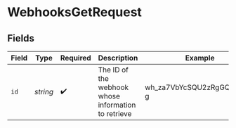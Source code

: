 # WebhooksGetRequest


## Fields

| Field                                               | Type                                                | Required                                            | Description                                         | Example                                             |
| --------------------------------------------------- | --------------------------------------------------- | --------------------------------------------------- | --------------------------------------------------- | --------------------------------------------------- |
| `id`                                                | *string*                                            | :heavy_check_mark:                                  | The ID of the webhook whose information to retrieve | wh_za7VbYcSQU2zRgGQXQAm-g                           |